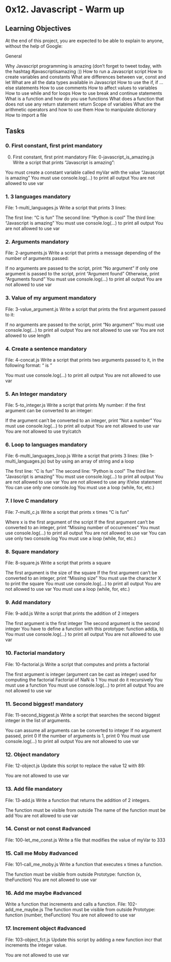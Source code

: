 # 0x12. Javascript - Warm up

## Learning Objectives

At the end of this project, you are expected to be able to explain to anyone, without the help of Google:

General

Why Javascript programming is amazing (don’t forget to tweet today, with the hashtag #javascriptisamazing :))
How to run a Javascript script
How to create variables and constants
What are differences between var, const and let
What are all the data types available in Javascript
How to use the if, if ... else statements
How to use comments
How to affect values to variables
How to use while and for loops
How to use break and continue statements
What is a function and how do you use functions
What does a function that does not use any return statement return
Scope of variables
What are the arithmetic operators and how to use them
How to manipulate dictionary
How to import a file

## Tasks

### 0. First constant, first print mandatory
0. First constant, first print mandatory
File: 0-javascript_is_amazing.js
Write a script that prints “Javascript is amazing”:

You must create a constant variable called myVar with the value “Javascript is amazing”
You must use console.log(...) to print all output
You are not allowed to use var


### 1. 3 languages mandatory
File: 1-multi_languages.js
Write a script that prints 3 lines:

The first line: “C is fun”
The second line: “Python is cool”
The third line: “Javascript is amazing”
You must use console.log(...) to print all output
You are not allowed to use var

### 2. Arguments mandatory
File: 2-arguments.js
Write a script that prints a message depending of the number of arguments passed:

If no arguments are passed to the script, print “No argument”
If only one argument is passed to the script, print “Argument found”
Otherwise, print “Arguments found”
You must use console.log(...) to print all output
You are not allowed to use var

### 3. Value of my argument mandatory
File: 3-value_argument.js
Write a script that prints the first argument passed to it:

If no arguments are passed to the script, print “No argument”
You must use console.log(...) to print all output
You are not allowed to use var
You are not allowed to use length

### 4. Create a sentence mandatory
File: 4-concat.js
Write a script that prints two arguments passed to it, in the following format: “ is ”

You must use console.log(...) to print all output
You are not allowed to use var

### 5. An Integer mandatory
File: 5-to_integer.js
Write a script that prints My number: <first argument converted in integer> if the first argument can be converted to an integer:

If the argument can’t be converted to an integer, print “Not a number”
You must use console.log(...) to print all output
You are not allowed to use var
You are not allowed to use try/catch

### 6. Loop to languages mandatory
File: 6-multi_languages_loop.js
Write a script that prints 3 lines: (like 1-multi_languages.js) but by using an array of string and a loop

The first line: “C is fun”
The second line: “Python is cool”
The third line: “Javascript is amazing”
You must use console.log(...) to print all output
You are not allowed to use var
You are not allowed to use any if/else statement
You can use only one console.log
You must use a loop (while, for, etc.)

### 7. I love C mandatory
File: 7-multi_c.js
Write a script that prints x times “C is fun”

Where x is the first argument of the script
If the first argument can’t be converted to an integer, print “Missing number of occurrences”
You must use console.log(...) to print all output
You are not allowed to use var
You can use only two console.log
You must use a loop (while, for, etc.)

### 8. Square mandatory
File: 8-square.js
Write a script that prints a square

The first argument is the size of the square
If the first argument can’t be converted to an integer, print “Missing size”
You must use the character X to print the square
You must use console.log(...) to print all output
You are not allowed to use var
You must use a loop (while, for, etc.)

### 9. Add mandatory
File: 9-add.js
Write a script that prints the addition of 2 integers

The first argument is the first integer
The second argument is the second integer
You have to define a function with this prototype: function add(a, b)
You must use console.log(...) to print all output
You are not allowed to use var

### 10. Factorial mandatory
File: 10-factorial.js
Write a script that computes and prints a factorial

The first argument is integer (argument can be cast as integer) used for computing the factorial
Factorial of NaN is 1
You must do it recursively
You must use a function
You must use console.log(...) to print all output
You are not allowed to use var

### 11. Second biggest! mandatory
File: 11-second_biggest.js
Write a script that searches the second biggest integer in the list of arguments.

You can assume all arguments can be converted to integer
If no argument passed, print 0
If the number of arguments is 1, print 0
You must use console.log(...) to print all output
You are not allowed to use var

### 12. Object mandatory
File: 12-object.js
Update this script to replace the value 12 with 89:

You are not allowed to use var

### 13. Add file mandatory
File: 13-add.js
Write a function that returns the addition of 2 integers.

The function must be visible from outside
The name of the function must be add
You are not allowed to use var

### 14. Const or not const #advanced
File: 100-let_me_const.js
Write a file that modifies the value of myVar to 333

### 15. Call me Moby #advanced
File: 101-call_me_moby.js
Write a function that executes x times a function.

The function must be visible from outside
Prototype: function (x, theFunction)
You are not allowed to use var

### 16. Add me maybe #advanced

Write a function that increments and calls a function.
File: 102-add_me_maybe.js
The function must be visible from outside
Prototype: function (number, theFunction)
You are not allowed to use var

### 17. Increment object #advanced
File: 103-object_fct.js
Update this script by adding a new function incr that increments the integer value.

You are not allowed to use var

